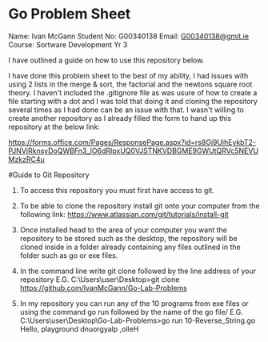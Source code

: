 # Go Problem Sheet

Name: Ivan McGann
Student No: G00340138
Email: G00340138@gmit.ie
Course: Sortware Development Yr 3

I have outlined a guide on how to use this repository below.

I have done this problem sheet to the best of my ability, I had issues with using 2 lists in the merge & sort, the factorial and the newtons square root theory.
I haven't included the .gitignore file as  was usure of how to create a file starting with a dot and I was told that doing it and cloning the repository several times as I had done can be an issue with that.
I wasn't willing to create another repository as I already filled the form to hand up this repository at the below link:

https://forms.office.com/Pages/ResponsePage.aspx?id=rs8Gj9UihEykbT2-PJNVjRknsyDoQWBFn3_IO6dRIpxUQ0VJSTNKVDBGME9GWUtQRVc5NEVUMzkzRC4u

#Guide to Git Repository

1. To access this repository you must first have access to git.

2. To be able to clone the repository install git onto your computer from the following link:
https://www.atlassian.com/git/tutorials/install-git

3. Once installed head to the area of your computer you want the repository to be stored such as the desktop, the repository will be cloned inside in a folder already containing any files outlined in the folder such as go or exe files.

4. In the command line write git clone followed by the line address of your repository 
E.G. 
C:\Users\user\Desktop>git clone https://github.com/IvanMcGann/Go-Lab-Problems

5. In my repository you can run any of the 10 programs from exe files or using the command go run followed by the name of the go file/
E.G. C:\Users\user\Desktop\Go-Lab-Problems>go run 10-Reverse_String.go
        Hello, playground
        dnuorgyalp ,olleH


